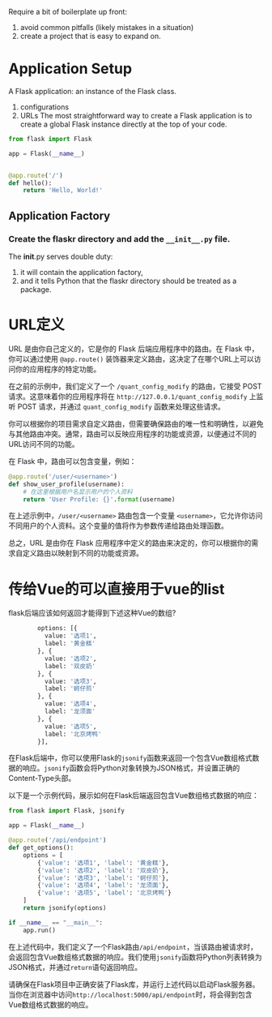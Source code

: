 Require a bit of boilerplate up front:
1. avoid common pitfalls (likely mistakes in a situation)
2. create a project that is easy to expand on.

# Application Setup
A Flask application: an instance of the Flask class.
1. configurations
2. URLs
The most straightforward way to create a Flask application is to create a global Flask instance directly at the top of your code.
```Python
from flask import Flask

app = Flask(__name__)


@app.route('/')
def hello():
    return 'Hello, World!'
```
## Application Factory
### Create the flaskr directory and add the `__init__.py` file.
The __init__.py serves double duty: 
1. it will contain the application factory, 
2. and it tells Python that the flaskr directory should be treated as a package.


# URL定义
URL 是由你自己定义的，它是你的 Flask 后端应用程序中的路由。在 Flask 中，你可以通过使用 `@app.route()` 装饰器来定义路由，这决定了在哪个URL上可以访问你的应用程序的特定功能。

在之前的示例中，我们定义了一个 `/quant_config_modify` 的路由，它接受 POST 请求。这意味着你的应用程序将在 `http://127.0.0.1/quant_config_modify` 上监听 POST 请求，并通过 `quant_config_modify` 函数来处理这些请求。

你可以根据你的项目需求自定义路由，但需要确保路由的唯一性和明确性，以避免与其他路由冲突。通常，路由可以反映应用程序的功能或资源，以便通过不同的URL访问不同的功能。

在 Flask 中，路由可以包含变量，例如：

```python
@app.route('/user/<username>')
def show_user_profile(username):
    # 在这里根据用户名显示用户的个人资料
    return 'User Profile: {}'.format(username)
```

在上述示例中，`/user/<username>` 路由包含一个变量 `<username>`，它允许你访问不同用户的个人资料。这个变量的值将作为参数传递给路由处理函数。

总之，URL 是由你在 Flask 应用程序中定义的路由来决定的，你可以根据你的需求自定义路由以映射到不同的功能或资源。

# 传给Vue的可以直接用于vue的list

flask后端应该如何返回才能得到下述这种Vue的数组?

```Python
		options: [{
          value: '选项1',
          label: '黄金糕'
        }, {
          value: '选项2',
          label: '双皮奶'
        }, {
          value: '选项3',
          label: '蚵仔煎'
        }, {
          value: '选项4',
          label: '龙须面'
        }, {
          value: '选项5',
          label: '北京烤鸭'
        }],
```

在Flask后端中，你可以使用Flask的`jsonify`函数来返回一个包含Vue数组格式数据的响应。`jsonify`函数会将Python对象转换为JSON格式，并设置正确的Content-Type头部。

以下是一个示例代码，展示如何在Flask后端返回包含Vue数组格式数据的响应：

```python
from flask import Flask, jsonify

app = Flask(__name__)

@app.route('/api/endpoint')
def get_options():
    options = [
        {'value': '选项1', 'label': '黄金糕'},
        {'value': '选项2', 'label': '双皮奶'},
        {'value': '选项3', 'label': '蚵仔煎'},
        {'value': '选项4', 'label': '龙须面'},
        {'value': '选项5', 'label': '北京烤鸭'}
    ]
    return jsonify(options)

if __name__ == "__main__":
    app.run()
```

在上述代码中，我们定义了一个Flask路由`/api/endpoint`，当该路由被请求时，会返回包含Vue数组格式数据的响应。我们使用`jsonify`函数将Python列表转换为JSON格式，并通过`return`语句返回响应。

请确保在Flask项目中正确安装了Flask库，并运行上述代码以启动Flask服务器。当你在浏览器中访问`http://localhost:5000/api/endpoint`时，将会得到包含Vue数组格式数据的响应。